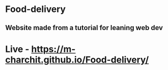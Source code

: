 # Food-delivery
## Website made from  a tutorial for leaning web dev

# Live - https://m-charchit.github.io/Food-delivery/
